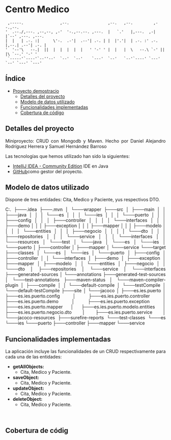 # Centro Medico
```
 ,-----.                ,--.                 ,--.   ,--.         ,--.,--.              
'  .--./,---. ,--,--, ,-'  '-.,--.--. ,---.  |   `.'   |,---.  ,-|  |`--' ,---. ,---.  
|  |   | .-. :|      \'-.  .-'|  .--'| .-. | |  |'.'|  | .-. :' .-. |,--.| .--'| .-. | 
'  '--'\   --.|  ||  |  |  |  |  |   ' '-' ' |  |   |  \   --.\ `-' ||  |\ `--.' '-' ' 
 `-----'`----'`--''--'  `--'  `--'    `---'  `--'   `--'`----' `---' `--' `---' `---'  
``` 

<div align="justify">
 
## Índice
- [Proyecto demostracio](/demo/)
  - [Detalles del proyecto](#index01)
  - [Modelo de datos utilizado ](#index02)
  - [Funcionalidades implementadas](#index03)
  - [Cobertura de código](#index04)

## Detalles del proyecto <a name="index01"></a>
Miniproyecto: CRUD con Mongodb y Maven. Hecho por Daniel Alejandro Rodríguez Herrera y Samuel Hernández Barroso

Las tecnologías que hemos utilizado han sido la siguientes:

- [IntelliJ IDEA - Community Edition](https://www.jetbrains.com/es-es/idea/) IDE en Java
- [GitHub](https://github.com/)como gestor del proyecto.

## Modelo de datos utilizado <a name="index02"></a>

Dispone de tres entidades: Cita, Medico y Paciente, yus respectivos DTO.

C:.
├───.idea
├───.mvn
│   └───wrapper
├───src
│   ├───main
│   │   ├───java
│   │   │   └───es
│   │   │       └───ies
│   │   │           └───puerto
│   │   │               ├───config
│   │   │               ├───controller
│   │   │               │   └───interfaces
│   │   │               ├───demo
│   │   │               ├───exception
│   │   │               ├───mapper
│   │   │               ├───modelo
│   │   │               │   └───entities
│   │   │               ├───negocio
│   │   │               │   └───dto
│   │   │               ├───repositories
│   │   │               └───service
│   │   │                   └───interfaces
│   │   └───resources
│   └───test
│       └───java
│           └───es
│               └───ies
│                   └───puerto
│                       ├───controller
│                       ├───mapper
│                       └───service
└───target
    ├───classes
    │   └───es
    │       └───ies
    │           └───puerto
    │               ├───config
    │               ├───controller
    │               │   └───interfaces
    │               ├───demo
    │               ├───exception
    │               ├───mapper
    │               ├───modelo
    │               │   └───entities
    │               ├───negocio
    │               │   └───dto
    │               ├───repositories
    │               └───service
    │                   └───interfaces
    ├───generated-sources
    │   └───annotations
    ├───generated-test-sources
    │   └───test-annotations
    ├───maven-status
    │   └───maven-compiler-plugin
    │       ├───compile
    │       │   └───default-compile
    │       └───testCompile
    │           └───default-testCompile
    ├───site
    │   └───jacoco
    │       ├───es.ies.puerto
    │       ├───es.ies.puerto.config
    │       ├───es.ies.puerto.controller
    │       ├───es.ies.puerto.demo
    │       ├───es.ies.puerto.exception
    │       ├───es.ies.puerto.mapper
    │       ├───es.ies.puerto.modelo.entities
    │       ├───es.ies.puerto.negocio.dto
    │       ├───es.ies.puerto.service
    │       └───jacoco-resources
    ├───surefire-reports
    └───test-classes
        └───es
            └───ies
                └───puerto
                    ├───controller
                    ├───mapper
                    └───service

## Funcionalidades implementadas <a name="index03"></a>
La aplicación incluye las funcionalidades de un CRUD respectivamente para cada una de las entidades:

- **getAllObjects:**
  - Cita, Medico y Paciente. 
- **saveObject:**
  - Cita, Medico y Paciente.
- **updateObject:**
  - Cita, Medico y Paciente.
- **deleteObject:**
  - Cita, Medico y Paciente.
<br>



## Cobertura de códig <a name="index04"></a>



</div>
